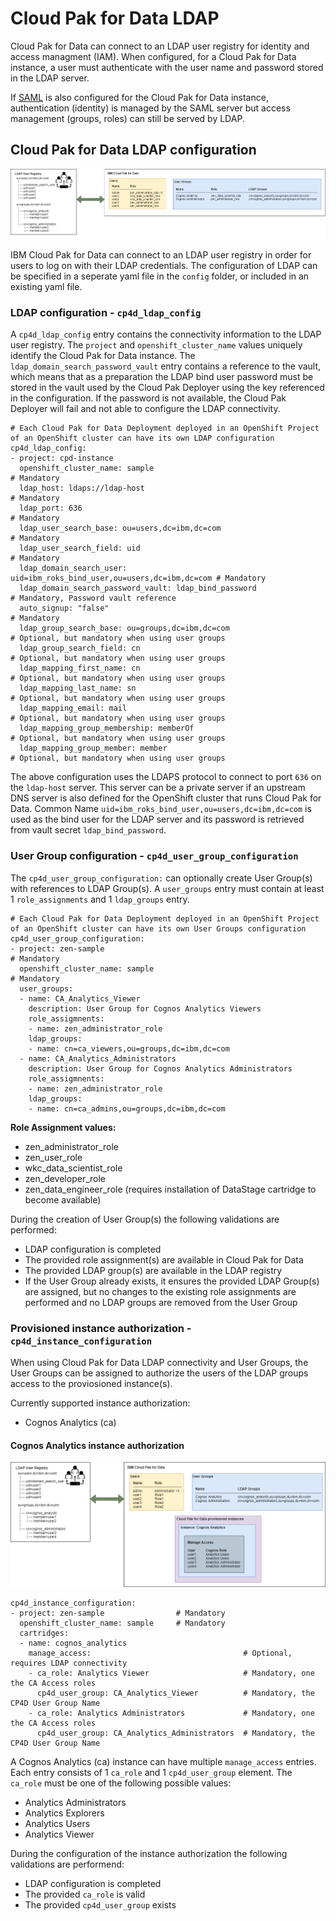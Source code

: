 # Cloud Pak for Data LDAP

Cloud Pak for Data can connect to an LDAP user registry for identity and access managment (IAM). When configured, for a Cloud Pak for Data instance, a user must authenticate with the user name and password stored in the LDAP server.

If [SAML](./cp4d-saml) is also configured for the Cloud Pak for Data instance, authentication (identity) is managed by the SAML server but access management (groups, roles) can still be served by LDAP.

## Cloud Pak for Data LDAP configuration

![LDAP_Overview](images/ldap_user_groups.png "LDAP connection and User Groups")

IBM Cloud Pak for Data can connect to an LDAP user registry in order for users to log on with their LDAP credentials. The configuration of LDAP can be specified in a seperate yaml file in the `config` folder, or included in an existing yaml file.

### LDAP configuration - `cp4d_ldap_config`

A `cp4d_ldap_config` entry contains the connectivity information to the LDAP user registry. The `project` and `openshift_cluster_name` values uniquely identify the Cloud Pak for Data instance.
The `ldap_domain_search_password_vault` entry contains a reference to the vault, which means that as a preparation the LDAP bind user password must be stored in the vault used by the Cloud Pak Deployer using the key referenced in the configuration. 
If the password is not available, the Cloud Pak Deployer will fail and not able to configure the LDAP connectivity.

```
# Each Cloud Pak for Data Deployment deployed in an OpenShift Project of an OpenShift cluster can have its own LDAP configuration
cp4d_ldap_config:
- project: cpd-instance
  openshift_cluster_name: sample                                         # Mandatory
  ldap_host: ldaps://ldap-host                                           # Mandatory
  ldap_port: 636                                                         # Mandatory
  ldap_user_search_base: ou=users,dc=ibm,dc=com                          # Mandatory
  ldap_user_search_field: uid                                            # Mandatory
  ldap_domain_search_user: uid=ibm_roks_bind_user,ou=users,dc=ibm,dc=com # Mandatory
  ldap_domain_search_password_vault: ldap_bind_password                  # Mandatory, Password vault reference
  auto_signup: "false"                                                   # Mandatory
  ldap_group_search_base: ou=groups,dc=ibm,dc=com                        # Optional, but mandatory when using user groups
  ldap_group_search_field: cn                                            # Optional, but mandatory when using user groups
  ldap_mapping_first_name: cn                                            # Optional, but mandatory when using user groups
  ldap_mapping_last_name: sn                                             # Optional, but mandatory when using user groups
  ldap_mapping_email: mail                                               # Optional, but mandatory when using user groups
  ldap_mapping_group_membership: memberOf                                # Optional, but mandatory when using user groups
  ldap_mapping_group_member: member                                      # Optional, but mandatory when using user groups
```

The above configuration uses the LDAPS protocol to connect to port `636` on the `ldap-host` server. This server can be a private server if an upstream DNS server is also defined for the OpenShift cluster that runs Cloud Pak for Data. Common Name `uid=ibm_roks_bind_user,ou=users,dc=ibm,dc=com` is used as the bind user for the LDAP server and its password is retrieved from vault secret `ldap_bind_password`.

### User Group configuration - `cp4d_user_group_configuration`
The `cp4d_user_group_configuration:` can optionally create User Group(s) with references to LDAP Group(s). A `user_groups` entry must contain at least 1 `role_assignments` and 1 `ldap_groups` entry.

```
# Each Cloud Pak for Data Deployment deployed in an OpenShift Project of an OpenShift cluster can have its own User Groups configuration
cp4d_user_group_configuration:
- project: zen-sample                                                    # Mandatory
  openshift_cluster_name: sample                                         # Mandatory
  user_groups:
  - name: CA_Analytics_Viewer
    description: User Group for Cognos Analytics Viewers
    role_assigmnents:
    - name: zen_administrator_role
    ldap_groups:
    - name: cn=ca_viewers,ou=groups,dc=ibm,dc=com
  - name: CA_Analytics_Administrators
    description: User Group for Cognos Analytics Administrators
    role_assigmnents:
    - name: zen_administrator_role
    ldap_groups:
    - name: cn=ca_admins,ou=groups,dc=ibm,dc=com
```

**Role Assignment values:**
- zen_administrator_role
- zen_user_role
- wkc_data_scientist_role
- zen_developer_role
- zen_data_engineer_role (requires installation of DataStage cartridge to become available)

During the creation of User Group(s) the following validations are performed:
- LDAP configuration is completed
- The provided role assignment(s) are available in Cloud Pak for Data
- The provided LDAP group(s) are available in the LDAP registry
- If the User Group already exists, it ensures the provided LDAP Group(s) are assigned, but no changes to the existing role assignments are performed and no LDAP groups are removed from the User Group

### Provisioned instance authorization - `cp4d_instance_configuration`
When using Cloud Pak for Data LDAP connectivity and User Groups, the User Groups can be assigned to authorize the users of the LDAP groups access to the proviosioned instance(s).

Currently supported instance authorization:  
- Cognos Analytics (ca)

#### Cognos Analytics instance authorization

![Cognos Analytics Authorization](images/cognos_authorization.png "Cognos Analytics Authorization")

```
cp4d_instance_configuration:
- project: zen-sample                # Mandatory
  openshift_cluster_name: sample     # Mandatory
  cartridges:
  - name: cognos_analytics
    manage_access:                                  # Optional, requires LDAP connectivity
    - ca_role: Analytics Viewer                     # Mandatory, one the CA Access roles
      cp4d_user_group: CA_Analytics_Viewer          # Mandatory, the CP4D User Group Name
    - ca_role: Analytics Administrators             # Mandatory, one the CA Access roles
      cp4d_user_group: CA_Analytics_Administrators  # Mandatory, the CP4D User Group Name
```

A Cognos Analytics (ca) instance can have multiple `manage_access` entries. Each entry consists of 1 `ca_role` and 1 `cp4d_user_group` element. 
The `ca_role` must be one of the following possible values:
- Analytics Administrators
- Analytics Explorers
- Analytics Users 
- Analytics Viewer

During the configuration of the instance authorization the following validations are performend:
- LDAP configuration is completed
- The provided `ca_role` is valid
- The provided `cp4d_user_group` exists
